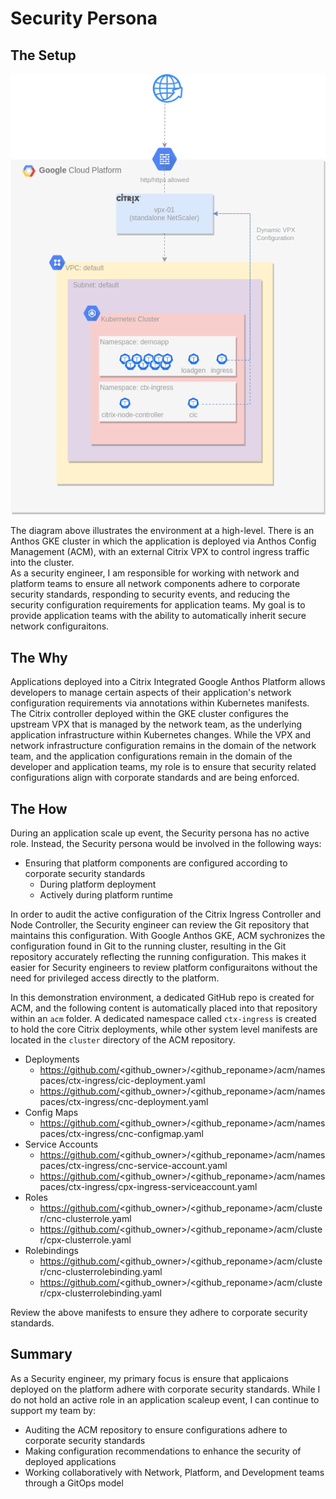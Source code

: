 # Security Persona

## The Setup  
![](assets/persona-developer-overview.png)

The diagram above illustrates the environment at a high-level. There is an Anthos GKE cluster in which the application is deployed via Anthos Config Management (ACM), with an external Citrix VPX to control ingress traffic into the cluster.   
As a security engineer, I am responsible for working with network and platform teams to ensure all network components adhere to corporate security standards, responding to security events, and reducing the security configuration requirements for application teams. My goal is to provide application teams with the ability to automatically inherit secure network configuraitons. 


## The Why  

Applications deployed into a Citrix Integrated Google Anthos Platform allows developers to manage certain aspects of their application's network configuration requirements via annotations within Kubernetes manifests. The Citrix controller deployed within the GKE cluster configures the upstream VPX that is managed by the network team, as the underlying application infrastructure within Kubernetes changes. While the VPX and network infrastructure configuration remains in the domain of the network team, and the application configurations remain in the domain of the developer and application teams, my role is to ensure that security related configurations align with corporate standards and are being enforced. 

## The How  

During an application scale up event, the Security persona has no active role. Instead, the Security persona would be involved in the following ways: 
- Ensuring that platform components are configured according to corporate security standards
  - During platform deployment
  - Actively during platform runtime

In order to audit the active configuration of the Citrix Ingress Controller and Node Controller, the Security engineer can review the Git repository that maintains this configuration. With Google Anthos GKE, ACM sychronizes the configuration found in Git to the running cluster, resulting in the Git repository accurately reflecting the running configuration. This makes it easier for Security engineers to review platform configuraitons without the need for privileged access directly to the platform. 


In this demonstration environment, a dedicated GitHub repo is created for ACM, and the following content is automatically placed into that repository within an `acm` folder. A dedicated namespace called `ctx-ingress` is created to hold the core Citrix deployments, while other system level manifests are located in the `cluster` directory of the ACM repository. 
- Deployments
  - https://github.com/<github_owner>/<github_reponame>/acm/namespaces/ctx-ingress/cic-deployment.yaml
  - https://github.com/<github_owner>/<github_reponame>/acm/namespaces/ctx-ingress/cnc-deployment.yaml
- Config Maps
  - https://github.com/<github_owner>/<github_reponame>/acm/namespaces/ctx-ingress/cnc-configmap.yaml
- Service Accounts
  - https://github.com/<github_owner>/<github_reponame>/acm/namespaces/ctx-ingress/cnc-service-account.yaml
  - https://github.com/<github_owner>/<github_reponame>/acm/namespaces/ctx-ingress/cpx-ingress-serviceaccount.yaml
- Roles
  - https://github.com/<github_owner>/<github_reponame>/acm/cluster/cnc-clusterrole.yaml
  - https://github.com/<github_owner>/<github_reponame>/acm/cluster/cpx-clusterrole.yaml
- Rolebindings
  - https://github.com/<github_owner>/<github_reponame>/acm/cluster/cnc-clusterrolebinding.yaml
  - https://github.com/<github_owner>/<github_reponame>/acm/cluster/cpx-clusterrolebinding.yaml

Review the above manifests to ensure they adhere to corporate security standards. 

## Summary  

As a Security engineer, my primary focus is ensure that applicaions deployed on the platform adhere with corporate security standards. While I do not hold an active role in an application scaleup event, I can continue to support my team by: 
- Auditing the ACM repository to ensure configurations adhere to corporate security standards
- Making configuration recommendations to enhance the security of deployed applications
- Working collaboratively with Network, Platform, and Development teams through a GitOps model
